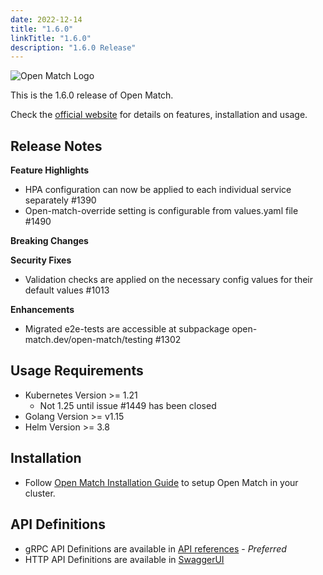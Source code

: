 ```yaml
---
date: 2022-12-14
title: "1.6.0"
linkTitle: "1.6.0"
description: "1.6.0 Release"
---
```


![Open Match Logo](../../../../../images/logo-with-name.png)

This is the 1.6.0 release of Open Match.

Check the [official website](https://open-match.dev) for details on features, installation and usage.

Release Notes
-------------

**Feature Highlights**
- HPA configuration can now be applied to each individual service separately #1390 
- Open-match-override setting is configurable from values.yaml file #1490 


**Breaking Changes**


**Security Fixes**
- Validation checks are applied on the necessary config values for their default values #1013 


**Enhancements**
- Migrated e2e-tests are accessible at subpackage open-match.dev/open-match/testing #1302

Usage Requirements
-------------
- Kubernetes Version >= 1.21 
  - Not 1.25 until issue #1449 has been closed
- Golang Version >= v1.15
- Helm Version >= 3.8

Installation
------------

* Follow [Open Match Installation Guide](https://open-match.dev/site/docs/installation/) to setup Open Match in your cluster.

API Definitions
------------

- gRPC API Definitions are available in [API references](https://open-match.dev/site/docs/reference/api/) - _Preferred_
- HTTP API Definitions are available in [SwaggerUI](https://open-match.dev/site/swaggerui/index.html)
